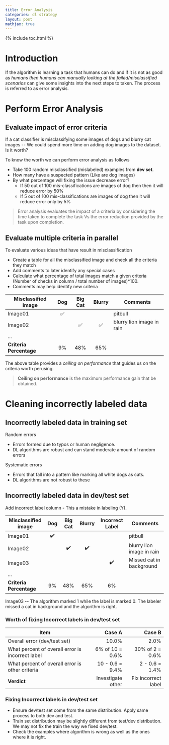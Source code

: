 ```yaml
---
title: Error Analysis
categories: dl strategy
layout: post
mathjax: true
---
```


{% include toc.html %}

# Introduction

If the algorithm is learning a task that humans can do and if it is not as good as *humans then humans can manually looking at the failed/misclassified scenarios* can give some insights into the next steps to taken. The process is referred to as error analysis.

# Perform Error Analysis

## Evaluate impact of error criteria

If a cat classifier is misclassifying some images of dogs and blurry cat images -- We could spend more time on adding dog images to the dataset. Is it worth?

To know the worth we can perform error analysis as follows

- Take 100 random misclassified (mislabeled) examples from **dev set**.
- How many have a suspected pattern (Like are dog images)
- By what percentage will fixing the issue decrease error?
  - If 50 out of 100 mis-classifications are images of dog then then it will reduce error by 50%
  - If 5 out of 100 mis-classifications are images of dog then it will reduce error only by 5%

>
> Error analysis evaluates the impact of a criteria by considering the time taken to complete  the task Vs the error reduction provided by the task upon completion.
>

## Evaluate multiple criteria in parallel

To evaluate various ideas that have result in misclassification

- Create a table for all the misclassified image and check all the criteria they match
- Add comments to later identify any special cases
- Calculate what percentage of total images match a given criteria (Number of checks in column / total number of images)*100.
- Comments may help identify new criteria

| Misclassified image     |      Dog       |    Big Cat     |     Blurry     | Comments                  |
| ----------------------- | :------------: | :------------: | :------------: | ------------------------- |
| Image01                 | :white_check_mark:  |                |                | pitbull                   |
| Image02                 |                | :white_check_mark:  | :white_check_mark:  | blurry lion image in rain |
| ...                     |                |                |                |                           |
| **Criteria Percentage** |       9%       |      48%       |      65%       |                           |

The above table provides a *ceiling on performance* that guides us on the criteria worth perusing.

>
> **Ceiling on performance** is the maximum performance gain that be obtained.
>

# Cleaning incorrectly labeled data

## Incorrectly labeled data in training set

Random errors

 - Errors formed due to typos or human negligence.
 - DL algorithms are robust and can stand moderate amount of random errors

Systematic errors

- Errors that fall into a pattern like marking all white dogs as cats.
- DL algorithms are not robust to these 

## Incorrectly labeled data in dev/test set

Add incorrect label column - This a mistake in labeling (Y).


| Misclassified image     |      Dog       |    Big Cat     |     Blurry     | Incorrect Label | Comments                  |
| ----------------------- | :------------: | :------------: | :------------: | :-------------: | ------------------------- |
| Image01                 | :heavy_check_mark:  |                |                |                 | pitbull                   |
| Image02                 |                | :heavy_check_mark:  | :heavy_check_mark:  |                 | blurry lion image in rain |
| Image03                 |                |                |                | :heavy_check_mark:   | Missed cat in background  |
| ...                     |                |                |                |                 |                           |
| **Criteria Percentage** |       9%       |      48%       |      65%       |       6%        |                           |

Image03 -- The algorithm marked 1 while the label is marked 0. The labeler missed a cat in background and the algorithm is right.

### Worth of fixing Incorrect labels in dev/test set

| Item                                     |            Case A |              Case B |
| ---------------------------------------- | ----------------: | ------------------: |
| Overall error (dev/test set)             |             10.0% |                2.0% |
| What percent of overall error is incorrect label |   6% of 10 = 0.6% |     30% of 2 = 0.6% |
| What percent of overall error is other criteria |   10 - 0.6 = 9.4% |      2 - 0.6 = 1.4% |
| **Verdict**                              | Investigate other | Fix incorrect label |

### Fixing Incorrect labels in dev/test set

- Ensure dev/test set come from the same distribution. Apply same process to both dev and test.
- Train set distribution may be slightly different from test/dev distribution. We may not fix the train the way we fixed dev/test.
- Check the examples where algorithm is wrong as well as the ones where it is right.